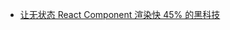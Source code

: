 - [让无状态 React Component 渲染快 45% 的黑科技](https://medium.com/missive-app/45-faster-react-functional-components-now-3509a668e69f)
